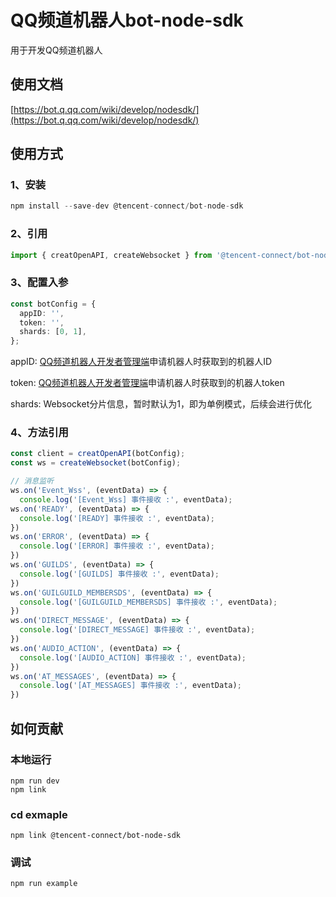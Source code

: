 # QQ频道机器人bot-node-sdk

用于开发QQ频道机器人

## 使用文档

[https://bot.q.qq.com/wiki/develop/nodesdk/](https://bot.q.qq.com/wiki/develop/nodesdk/)

## 使用方式

### 1、安装

```ts
npm install --save-dev @tencent-connect/bot-node-sdk
```

### 2、引用

```ts
import { creatOpenAPI, createWebsocket } from '@tencent-connect/bot-node-sdk';
```

### 3、配置入参

```ts
const botConfig = {
  appID: '',
  token: '',
  shards: [0, 1],
};
```

appID: [QQ频道机器人开发者管理端](https://bot.q.qq.com)申请机器人时获取到的机器人ID

token: [QQ频道机器人开发者管理端](https://bot.q.qq.com)申请机器人时获取到的机器人token

shards: Websocket分片信息，暂时默认为1，即为单例模式，后续会进行优化

### 4、方法引用

```ts
const client = creatOpenAPI(botConfig);
const ws = createWebsocket(botConfig);

// 消息监听
ws.on('Event_Wss', (eventData) => {
  console.log('[Event_Wss] 事件接收 :', eventData);
ws.on('READY', (eventData) => {
  console.log('[READY] 事件接收 :', eventData);
})
ws.on('ERROR', (eventData) => {
  console.log('[ERROR] 事件接收 :', eventData);
})
ws.on('GUILDS', (eventData) => {
  console.log('[GUILDS] 事件接收 :', eventData);
})
ws.on('GUILGUILD_MEMBERSDS', (eventData) => {
  console.log('[GUILGUILD_MEMBERSDS] 事件接收 :', eventData);
})
ws.on('DIRECT_MESSAGE', (eventData) => {
  console.log('[DIRECT_MESSAGE] 事件接收 :', eventData);
})
ws.on('AUDIO_ACTION', (eventData) => {
  console.log('[AUDIO_ACTION] 事件接收 :', eventData);
})
ws.on('AT_MESSAGES', (eventData) => {
  console.log('[AT_MESSAGES] 事件接收 :', eventData);
})
```

## 如何贡献

### 本地运行

```shell
npm run dev
npm link
```

### cd exmaple

```shell
npm link @tencent-connect/bot-node-sdk
```

### 调试

```shell
npm run example
```
